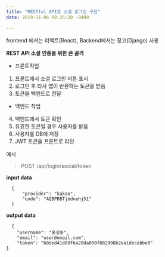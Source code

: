 ```yaml
---
title: "RESTful API로 소셜 로그인 구현"
date: 2019-11-06 08:26:28 -0400

---
```


frontend 에서는 리액트(React), Backend에서는 장고(Django) 사용

**REST API 소셜 인증을 위한 큰 골격**

  * 프론트작업
  1. 프론트에서 소셜 로그인 버튼 표시
  2. 로그인 후 타사 앱이 반환하는 토큰을 받음
  3. 토큰을 백엔드로 전달
  
  * 백엔드 작업
  4. 벡엔드에서 토큰 확인
  5. 유효한 토큰일 경우 사용자를 받음
  6. 사용자를 DB에 저장
  7. JWT 토큰을 프론트로 리턴

예시
> POST /api/login/social/token

**input data**
```
  {
      "provider": "kakao",
      "code": "AQBPBBTjbdnehj51"
  }
  ```
  **output data**
  ```
    {
      "username": "홍길동",
      "email": "user@email.com",
      "token": "68ded41d89f6a28da050f882998b2ea1decebbe0"
  }
  ```
  
